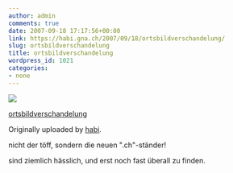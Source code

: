 ```yaml
---
author: admin
comments: true
date: 2007-09-18 17:17:56+00:00
link: https://habi.gna.ch/2007/09/18/ortsbildverschandelung/
slug: ortsbildverschandelung
title: ortsbildverschandelung
wordpress_id: 1021
categories:
- none
---
```



 [![](http://farm2.static.flickr.com/1022/1403325280_5e9f731b14_m.jpg)](http://www.flickr.com/photos/habi/1403325280/)
   

 
  [ortsbildverschandelung](http://www.flickr.com/photos/habi/1403325280/)
    

  Originally uploaded by [habi](http://www.flickr.com/people/habi/).
 



nicht der töff, sondern die neuen ".ch"-ständer!  

sind ziemlich hässlich, und erst noch fast überall zu finden.
  

